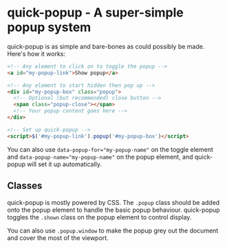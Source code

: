 # quick-popup - A super-simple popup system

quick-popup is as simple and bare-bones as could possibly be made. Here's how
it works:

```html
<!-- Any element to click on to toggle the popup -->
<a id="my-popup-link">Show popup</a>

<!-- Any element to start hidden then pop up -->
<div id="my-popup-box" class="popup">
  <!-- Optional (but recommended) close button -->
  <span class="popup-close"></span>
  <!-- Your popup content goes here -->
</div>

<!-- Set up quick-popup -->
<script>$('#my-popup-link').popup('#my-popup-box')</script>
```

You can also use `data-popup-for="my-popup-name"` on the toggle element and
`data-popup-name="my-popup-name"` on the popup element, and quick-popup will
set it up automatically.


## Classes

quick-popup is mostly powered by CSS. The `.popup` class should be added onto
the popup element to handle the basic popup behaviour. quick-popup toggles the
`.shown` class on the popup element to control display.

You can also use `.popup.window` to make the popup grey out the document and
cover the most of the viewport.

